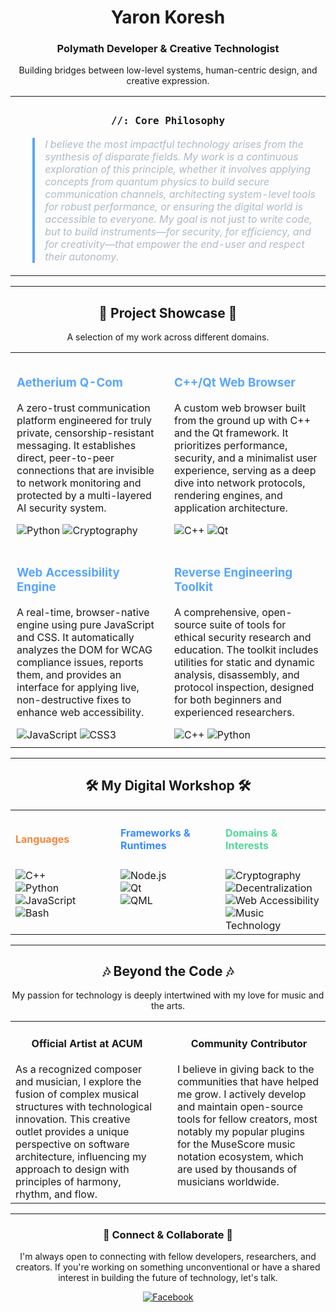<div align='center'>
  <h1>Yaron Koresh</h1>
  <h3>Polymath Developer & Creative Technologist</h3>
  <p>
    Building bridges between low-level systems, human-centric design, and creative expression.
  </p>
</div>

<table width='100%'>
  <tr>
    <td width='100%'>
      <h3 align='center'><code>//: Core Philosophy</code></h3>
      <blockquote style='color: #ADBAC7; border-left: 4px solid #58A6FF; padding-left: 16px;'>
        <em>I believe the most impactful technology arises from the synthesis of disparate fields. My work is a continuous exploration of this principle, whether it involves applying concepts from quantum physics to build secure communication channels, architecting system-level tools for robust performance, or ensuring the digital world is accessible to everyone. My goal is not just to write code, but to build instruments—for security, for efficiency, and for creativity—that empower the end-user and respect their autonomy.</em>
      </blockquote>
    </td>
  </tr>
</table>

-----

<h2 align='center'>🚀 Project Showcase 🚀</h2>
<p align='center'>A selection of my work across different domains.</p>

<table width='100%'>
  <tr valign='top'>
    <td width='50%' style='padding: 10px;'>
      <h3 style='color: #58A6FF;'>Aetherium Q-Com</h3>
      <p>A zero-trust communication platform engineered for truly private, censorship-resistant messaging. It establishes direct, peer-to-peer connections that are invisible to network monitoring and protected by a multi-layered AI security system.</p>
      <div align='left'>
        <img src='https://img.shields.io/badge/Python-3776AB?style=for-the-badge&logo=python&logoColor=white' alt='Python'/>
        <img src='https://img.shields.io/badge/Cryptography-007396?style=for-the-badge&logo=gnuprivacyguard&logoColor=white' alt='Cryptography'/>
      </div>
    </td>
    <td width='50%' style='padding: 10px;'>
      <h3 style='color: #58A6FF;'>C++/Qt Web Browser</h3>
      <p>A custom web browser built from the ground up with C++ and the Qt framework. It prioritizes performance, security, and a minimalist user experience, serving as a deep dive into network protocols, rendering engines, and application architecture.</p>
      <div align='left'>
        <img src='https://img.shields.io/badge/C++-00599C?style=for-the-badge&logo=cplusplus&logoColor=white' alt='C++'/>
        <img src='https://img.shields.io/badge/Qt-41CD52?style=for-the-badge&logo=qt&logoColor=white' alt='Qt'/>
      </div>
    </td>
  </tr>
  <tr valign='top'>
    <td width='50%' style='padding: 10px;'>
      <h3 style='color: #58A6FF;'>Web Accessibility Engine</h3>
      <p>A real-time, browser-native engine using pure JavaScript and CSS. It automatically analyzes the DOM for WCAG compliance issues, reports them, and provides an interface for applying live, non-destructive fixes to enhance web accessibility.</p>
      <div align='left'>
        <img src='https://img.shields.io/badge/JavaScript-F7DF1E?style=for-the-badge&logo=javascript&logoColor=black' alt='JavaScript'/>
        <img src='https://img.shields.io/badge/CSS3-1572B6?style=for-the-badge&logo=css3&logoColor=white' alt='CSS3'/>
      </div>
    </td>
    <td width='50%' style='padding: 10px;'>
      <h3 style='color: #58A6FF;'>Reverse Engineering Toolkit</h3>
      <p>A comprehensive, open-source suite of tools for ethical security research and education. The toolkit includes utilities for static and dynamic analysis, disassembly, and protocol inspection, designed for both beginners and experienced researchers.</p>
      <div align='left'>
        <img src='https://img.shields.io/badge/C++-00599C?style=for-the-badge&logo=cplusplus&logoColor=white' alt='C++'/>
        <img src='https://img.shields.io/badge/Python-3776AB?style=for-the-badge&logo=python&logoColor=white' alt='Python'/>
      </div>
    </td>
  </tr>
</table>

-----

<h2 align='center'>🛠️ My Digital Workshop 🛠️</h2>

<table width='100%'>
  <tr>
    <th align='left' width='33%'><h4 style='color: #F0883E;'>Languages</h4></th>
    <th align='left' width='33%'><h4 style='color: #388BFD;'>Frameworks & Runtimes</h4></th>
    <th align='left' width='33%'><h4 style='color: #54D69A;'>Domains & Interests</h4></th>
  </tr>
  <tr valign='top'>
    <td>
      <img src='https://img.shields.io/badge/C++-00599C?style=for-the-badge&logo=cplusplus&logoColor=white' alt='C++'/><br>
      <img src='https://img.shields.io/badge/Python-3776AB?style=for-the-badge&logo=python&logoColor=white' alt='Python'/><br>
      <img src='https://img.shields.io/badge/JavaScript-F7DF1E?style=for-the-badge&logo=javascript&logoColor=black' alt='JavaScript'/><br>
      <img src='https://img.shields.io/badge/Bash-4EAA25?style=for-the-badge&logo=gnu-bash&logoColor=white' alt='Bash'/>
    </td>
    <td>
      <img src='https://img.shields.io/badge/Node.js-339933?style=for-the-badge&logo=nodedotjs&logoColor=white' alt='Node.js'/><br>
      <img src='https://img.shields.io/badge/Qt-41CD52?style=for-the-badge&logo=qt&logoColor=white' alt='Qt'/><br>
      <img src='https://img.shields.io/badge/QML-41CD52?style=for-the-badge&logo=qt&logoColor=white' alt='QML'/>
    </td>
    <td>
      <img src='https://img.shields.io/badge/Cryptography-007396?style=for-the-badge&logo=gnuprivacyguard&logoColor=white' alt='Cryptography'/><br>
      <img src='https://img.shields.io/badge/Decentralization-F2A900?style=for-the-badge&logo=bitcoin&logoColor=white' alt='Decentralization'/><br>
      <img src='https://img.shields.io/badge/Web_Accessibility-005A9C?style=for-the-badge' alt='Web Accessibility'/><br>
      <img src='https://img.shields.io/badge/Music_Technology-E0234E?style=for-the-badge' alt='Music Technology'/>
    </td>
  </tr>
</table>

-----

<h2 align='center'>🎶 Beyond the Code 🎶</h2>
<p align='center'>My passion for technology is deeply intertwined with my love for music and the arts.</p>
<table width='100%'>
  <tr valign='top'>
    <td width='50%' style='padding-right: 15px;'>
      <h4 align='center'>Official Artist at ACUM</h4>
      As a recognized composer and musician, I explore the fusion of complex musical structures with technological innovation. This creative outlet provides a unique perspective on software architecture, influencing my approach to design with principles of harmony, rhythm, and flow.
    </td>
    <td width='50%' style='padding-left: 15px;'>
      <h4 align='center'>Community Contributor</h4>
      I believe in giving back to the communities that have helped me grow. I actively develop and maintain open-source tools for fellow creators, most notably my popular plugins for the MuseScore music notation ecosystem, which are used by thousands of musicians worldwide.
    </td>
  </tr>
</table>

-----

<div align='center'>
  <h3>🤝 Connect & Collaborate 🤝</h3>
  <p>I'm always open to connecting with fellow developers, researchers, and creators. If you're working on something unconventional or have a shared interest in building the future of technology, let's talk.</p>
  <a href='https://www.facebook.com/profile.php?id=100071801628056'>
    <img src="https://img.shields.io/badge/Facebook-1877F2?style=for-the-badge&logo=facebook&logoColor=white" alt="Facebook"/>
  </a>
</div>
